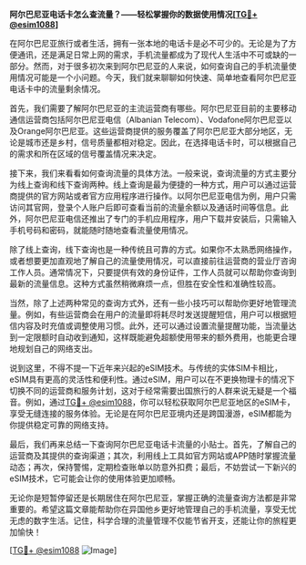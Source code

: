**阿尔巴尼亚电话卡怎么查流量？——轻松掌握你的数据使用情况[[TG💪+ @esim1088](https://t.me/s/esim1088)]**

在阿尔巴尼亚旅行或者生活，拥有一张本地的电话卡是必不可少的。无论是为了方便通讯，还是满足日常上网的需求，手机流量都成为了现代人生活中不可或缺的一部分。然而，对于很多初次来到阿尔巴尼亚的人来说，如何查询自己的手机流量使用情况可能是一个小问题。今天，我们就来聊聊如何快速、简单地查看阿尔巴尼亚电话卡中的流量剩余情况。

首先，我们需要了解阿尔巴尼亚的主流运营商有哪些。阿尔巴尼亚目前的主要移动通信运营商包括阿尔巴尼亚电信（Albanian Telecom）、Vodafone阿尔巴尼亚以及Orange阿尔巴尼亚。这些运营商提供的服务覆盖了阿尔巴尼亚大部分地区，无论是城市还是乡村，信号质量都相对稳定。因此，在选择电话卡时，可以根据自己的需求和所在区域的信号覆盖情况来决定。

接下来，我们来看看如何查询流量的具体方法。一般来说，查询流量的方式主要分为线上查询和线下查询两种。线上查询是最为便捷的一种方式，用户可以通过运营商提供的官方网站或者官方应用程序进行操作。以阿尔巴尼亚电信为例，用户只需访问其官网，登录个人账户后即可查看当前的流量余额以及通话时间等信息。此外，阿尔巴尼亚电信还推出了专门的手机应用程序，用户下载并安装后，只需输入手机号码和密码，就能随时随地查看流量使用情况。

除了线上查询，线下查询也是一种传统且可靠的方式。如果你不太熟悉网络操作，或者想要更加直观地了解自己的流量使用情况，可以直接前往运营商的营业厅咨询工作人员。通常情况下，只要提供有效的身份证件，工作人员就可以帮助你查询到最新的流量信息。这种方式虽然稍微麻烦一点，但胜在安全性和准确性较高。

当然，除了上述两种常见的查询方式外，还有一些小技巧可以帮助你更好地管理流量。例如，有些运营商会在用户的流量即将耗尽时发送提醒短信，用户可以根据短信内容及时充值或调整使用习惯。此外，还可以通过设置流量提醒功能，当流量达到一定限额时自动收到通知，这样既能避免超额使用带来的额外费用，也能更合理地规划自己的网络支出。

说到这里，不得不提一下近年来兴起的eSIM技术。与传统的实体SIM卡相比，eSIM具有更高的灵活性和便利性。通过eSIM，用户可以在不更换物理卡的情况下切换不同的运营商和服务计划，这对于经常需要出国旅行的人群来说无疑是一个福音。例如，通过[TG💪+ @esim1088](https://t.me/s/esim1088)，你可以轻松获取阿尔巴尼亚地区的eSIM卡，享受无缝连接的服务体验。无论是在阿尔巴尼亚境内还是跨国漫游，eSIM都能为你提供稳定可靠的网络支持。

最后，我们再来总结一下查询阿尔巴尼亚电话卡流量的小贴士。首先，了解自己的运营商及其提供的查询渠道；其次，利用线上工具如官方网站或APP随时掌握流量动态；再次，保持警惕，定期检查账单以防意外扣费；最后，不妨尝试一下新兴的eSIM技术，它可能会让你的使用体验更加顺畅。

无论你是短暂停留还是长期居住在阿尔巴尼亚，掌握正确的流量查询方法都是非常重要的。希望这篇文章能帮助你在异国他乡更好地管理自己的手机流量，享受无忧无虑的数字生活。记住，科学合理的流量管理不仅能节省开支，还能让你的旅程更加愉快！

[[TG💪+ @esim1088](https://t.me/s/esim1088) ![Image](https://i.postimg.cc/4NQfJmqS/Snipaste-2025-05-13-00-14-12.png)]